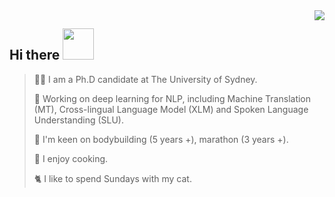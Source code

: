 <img align="right" src="https://github-readme-stats.vercel.app/api?username=alphadl&?count_private=true&show_icons=true&theme=tokyonight" />

<h2> Hi there <img src="https://media.giphy.com/media/mGcNjsfWAjY5AEZNw6/giphy.gif" width="50"></h2>

> <p align='left'>🙋‍♂️ I am a Ph.D candidate at The University of Sydney. </p>
> 
> <p align='left'>🔭 Working on deep learning for NLP, including Machine Translation (MT), Cross-lingual Language Model (XLM) and Spoken Language Understanding (SLU).</p>
> 
> <p align='left'>💪 I'm keen on bodybuilding (5 years +), marathon (3 years +). </p>
> 
> <p align='left'>🥗 I enjoy cooking. </p>
> 
> <p align='left'>🐈 I like to spend Sundays with my cat. </p>
